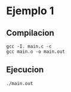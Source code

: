 # Ejemplo 1

## Compilacion

```
gcc -I. main.c -c
gcc main.o -o main.out
```

## Ejecucion

```
./main.out
```
